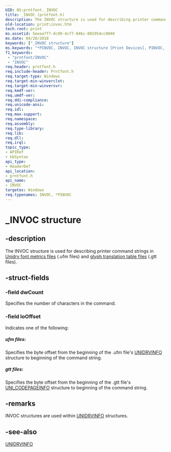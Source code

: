 ```yaml
---
UID: NS:prntfont._INVOC
title: _INVOC (prntfont.h)
description: The INVOC structure is used for describing printer command strings in Unidrv font metrics files (.ufm files) and glyph translation table files (.gtt files).
old-location: print\invoc.htm
tech.root: print
ms.assetid: 5eeaa7f7-dc99-4cf7-846c-801954cc9040
ms.date: 04/20/2018
keywords: ["_INVOC structure"]
ms.keywords: "*PINVOC, INVOC, INVOC structure [Print Devices], PINVOC, PINVOC structure pointer [Print Devices], _INVOC, print.invoc, print_unidrv-pscript_fonts_1c5bebe8-a2ca-4049-bcce-defd8622761b.xml, prntfont/INVOC, prntfont/PINVOC"
f1_keywords:
 - "prntfont/INVOC"
 - "INVOC"
req.header: prntfont.h
req.include-header: Prntfont.h
req.target-type: Windows
req.target-min-winverclnt: 
req.target-min-winversvr: 
req.kmdf-ver: 
req.umdf-ver: 
req.ddi-compliance: 
req.unicode-ansi: 
req.idl: 
req.max-support: 
req.namespace: 
req.assembly: 
req.type-library: 
req.lib: 
req.dll: 
req.irql: 
topic_type:
- APIRef
- kbSyntax
api_type:
- HeaderDef
api_location:
- prntfont.h
api_name:
- INVOC
targetos: Windows
req.typenames: INVOC, *PINVOC
---
```


# _INVOC structure


## -description


The INVOC structure is used for describing printer command strings in <a href="https://docs.microsoft.com/windows-hardware/drivers/print/customized-font-management">Unidrv font metrics files</a> (.ufm files) and <a href="https://docs.microsoft.com/windows-hardware/drivers/print/customized-font-management">glyph translation table files</a> (.gtt files).


## -struct-fields




### -field dwCount

Specifies the number of characters in the command.


### -field loOffset

Indicates one of the following:





##### ufm files:

Specifies the byte offset from the beginning of the .ufm file's <a href="https://docs.microsoft.com/windows-hardware/drivers/ddi/prntfont/ns-prntfont-_unidrvinfo">UNIDRVINFO</a> structure to beginning of the command string.



##### gtt files:

Specifies the byte offset from the beginning of the .gtt file's <a href="https://docs.microsoft.com/windows-hardware/drivers/ddi/prntfont/ns-prntfont-_uni_codepageinfo">UNI_CODEPAGEINFO</a> structure to beginning of the command string.


## -remarks



INVOC structures are used within <a href="https://docs.microsoft.com/windows-hardware/drivers/ddi/prntfont/ns-prntfont-_unidrvinfo">UNIDRVINFO</a> structures.




## -see-also




<a href="https://docs.microsoft.com/windows-hardware/drivers/ddi/prntfont/ns-prntfont-_unidrvinfo">UNIDRVINFO</a>
 

 

